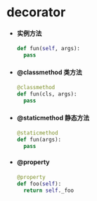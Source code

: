 # decorator

- #### 实例方法

  ```python
  def fun(self, args):
    pass
  ```


- #### @classmethod 类方法

  ```python
  @classmethod
  def fun(cls, args):
    pass
  ```


- #### @staticmethod 静态方法
  ```python
  @staticmethod
  def fun(args):
    pass
  ```


- #### @property
  
  ```python
  @property
  def foo(self):
    return self._foo
  
  ```